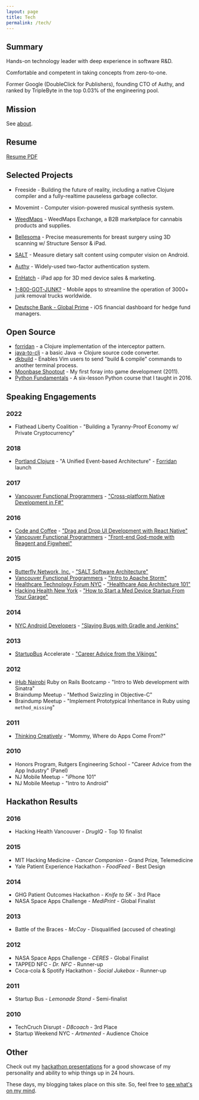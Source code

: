 ```yaml
---
layout: page
title: Tech
permalink: /tech/
---
```


## Summary

Hands-on technology leader with deep experience in software R&D. 

Comfortable and competent in taking concepts from zero-to-one. 

Former Google (DoubleClick for Publishers), founding CTO of Authy, and ranked by TripleByte in the top 0.03% of the engineering pool.

## Mission

See [about](/about/).

## Resume

[Resume PDF](https://www.dropbox.com/s/qkrler51fp3hky7/Resume.pdf?dl=0) 

## Selected Projects

* Freeside - Building the future of reality, including a native Clojure compiler and a fully-realtime pauseless garbage collector.

* Movemint -  Computer vision-powered musical synthesis system. 

* [WeedMaps](http://weedmaps.com) - WeedMaps Exchange, a B2B marketplace for cannabis products and supplies.

* [Bellesoma](http://bellesoma.com) - Precise measurements for breast surgery using 3D scanning w/ Structure Sensor & iPad.

* [SALT](http://www.saltcounts.com) - Measure dietary salt content using computer vision on Android.

* [Authy](http://authy.com) - Widely-used two-factor authentication system.

* [EnHatch](http://www.enhatch.com) - iPad app for 3D med device sales & marketing.

* [1-800-GOT-JUNK?](https://www.1800gotjunk.com/us_en) - Mobile apps to streamline the operation of 3000+ junk removal trucks worldwide.

* [Deutsche Bank - Global Prime](https://corporates.db.com/files/documents/DB_FX_Prime_Brokerage-Global-Prime.pdf) - iOS financial dashboard for hedge fund managers. 

## Open Source

* [forridan](https://github.com/GargoyleSoftware/forridan) - a Clojure implementation of the interceptor pattern.
* [java-to-clj](https://github.com/DavidYKay/java-to-clj) - a basic Java -> Clojure source code converter. 
* [dkbuild](https://github.com/DavidYKay/dkbuild) - Enables Vim users to send "build & compile" commands to another terminal process.
* [Moonbase Shootout](https://github.com/DavidYKay/shootout) - My first foray into game development (2011).
* [Python Fundamentals](https://github.com/DavidYKay/python-fundamentals) - A six-lesson Python course that I taught in 2016.

## Speaking Engagements

### 2022

* Flathead Liberty Coalition - "Building a Tyranny-Proof Economy w/ Private Cryptocurrency"

### 2018

* [Portland Clojure](https://www.meetup.com/clojure-pdx/events/251439639/?rv=co1&_xtd=gatlbWFpbF9jbGlja9oAJGRmMjlmYmI2LWQwMmMtNDU4Zi05NDc0LWRjNDUyMzBkNjBiZA) - "A Unified Event-based Architecture" - [Forridan](https://github.com/GargoyleSoftware/forridan) launch

### 2017

* [Vancouver Functional Programmers](http://www.meetup.com/Vancouver-Functional-Programmers/) - ["Cross-platform Native Development in F#"](https://www.slideshare.net/DavidYKay/cross-platform-native-development-in-f-78319079)

### 2016

* [Code and Coffee](http://www.meetup.com/Code-Coffee-Vancouver/events/229423907/) - ["Drag and Drop UI Development with React Native"](http://www.slideshare.net/DavidYKay/drag-and-drop-ui-development-with-react-native)
* [Vancouver Functional Programmers](http://www.meetup.com/Vancouver-Functional-Programmers/) - ["Front-end God-mode with Reagent and Figwheel"](http://www.slideshare.net/DavidYKay/frontend-god-mode-with-reagent-and-figwheel)

### 2015

* [Butterfly Network, Inc.](https://www.butterflynetinc.com/) - ["SALT Software Architecture"](http://www.slideshare.net/DavidYKay/salt-software-architecture-at-butterfly)
* [Vancouver Functional Programmers](http://www.meetup.com/Vancouver-Functional-Programmers/) - ["Intro to Apache Storm"](http://www.slideshare.net/DavidYKay/intro-to-apache-storm)
* [Healthcare Technology Forum NYC](http://www.meetup.com/healthtechnologyforum-newyorkcity/) - ["Healthcare App Architecture 101"](http://www.slideshare.net/DavidYKay/app-architecture101)
* [Hacking Health New York](http://www.meetup.com/Hacking-Health-New-York/) - ["How to Start a Med Device Startup From Your Garage"](http://www.slideshare.net/DavidYKay/how-to-start-a-med-device-startup-from-your-garage)

### 2014

* [NYC Android Developers](http://www.meetup.com/android-developers-nyc/) - ["Slaying Bugs with Gradle and Jenkins"](http://www.slideshare.net/DavidYKay/slaying-bugs-with-gradle-and-jenkins)

### 2013

* [StartupBus](https://startupbus.com/) Accelerate - ["Career Advice from the Vikings"](https://prezi.com/urf4ajtvdmv5/career-advice-from-the-vikings/)

### 2012

* [iHub Nairobi](http://ihub.co.ke/) Ruby on Rails Bootcamp - "Intro to Web development with Sinatra"
* Braindump Meetup - "Method Swizzling in Objective-C"
* Braindump Meetup - "Implement Prototypical Inheritance in Ruby using `method_missing`"

### 2011

* [Thinking Creatively](http://thinkingcreatively.org/) - "Mommy, Where do Apps Come From?"

### 2010

* Honors Program, Rutgers Engineering School - "Career Advice from the App Industry" (Panel)
* NJ Mobile Meetup - "iPhone 101"
* NJ Mobile Meetup - "Intro to Android"

## Hackathon Results

### 2016

* Hacking Health Vancouver - *DrugIQ* - Top 10 finalist

### 2015

* MIT Hacking Medicine - *Cancer Companion* - Grand Prize, Telemedicine
* Yale Patient Experience Hackathon - *FoodFeed* - Best Design

### 2014

* GHG Patient Outcomes Hackathon - *Knife to 5K* - 3rd Place
* NASA Space Apps Challenge - *MediPrint* - Global Finalist

### 2013

* Battle of the Braces - *McCoy* - Disqualified (accused of cheating)

### 2012

* NASA Space Apps Challenge - *CERES* - Global Finalist
* TAPPED NFC - *Dr. NFC* - Runner-up
* Coca-cola & Spotify Hackathon - *Social Jukebox* - Runner-up

### 2011

* Startup Bus - *Lemonade Stand* - Semi-finalist

### 2010

* TechCruch Disrupt - *D8coach* - 3rd Place
* Startup Weekend NYC - *Artmented* - Audience Choice


## Other 

Check out my [hackathon presentations](https://www.youtube.com/watch?v=tXJhioQfUAc&list=PL87766F627E9999C0&index=7) for a good showcase of my personality and ability to whip things up in 24 hours.

These days, my blogging takes place on this site. So, feel free to [see what's on my mind](/).
